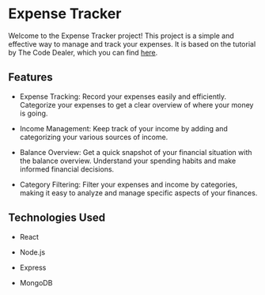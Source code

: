 # Expense Tracker

Welcome to the Expense Tracker project! This project is a simple and effective way to manage and track your expenses. It is based on the tutorial by The Code Dealer, which you can find [here](https://www.youtube.com/watch?v=i0JesTevAcA).

## Features

- Expense Tracking:
Record your expenses easily and efficiently. Categorize your expenses to get a clear overview of where your money is going.

- Income Management:
Keep track of your income by adding and categorizing your various sources of income.

- Balance Overview:
Get a quick snapshot of your financial situation with the balance overview. Understand your spending habits and make informed financial decisions.

- Category Filtering:
Filter your expenses and income by categories, making it easy to analyze and manage specific aspects of your finances.

## Technologies Used

- React

- Node.js

- Express

- MongoDB
